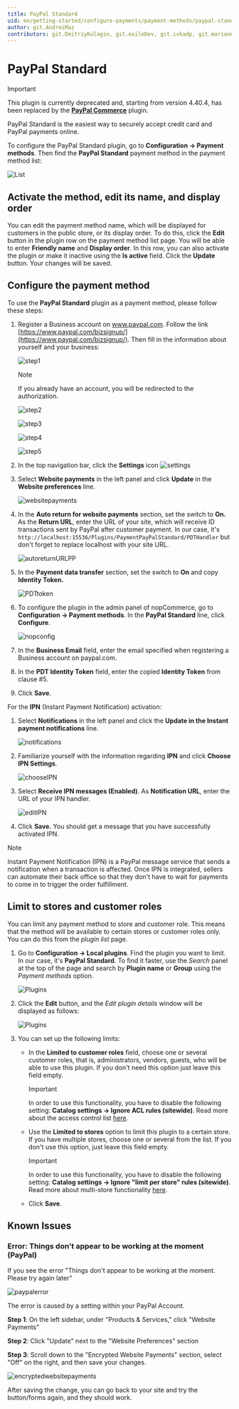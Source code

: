 ```yaml
---
title: PayPal Standard
uid: en/getting-started/configure-payments/payment-methods/paypal-standard
author: git.AndreiMaz
contributors: git.DmitriyKulagin, git.exileDev, git.ivkadp, git.mariannk
---
```


# PayPal Standard

> [!Important]
>
> This plugin is currently deprecated and, starting from version 4.40.4, has been replaced by the [**PayPal Commerce**](xref:en/getting-started/configure-payments/payment-methods/paypal-commerce) plugin.

PayPal Standard is the easiest way to securely accept credit card and PayPal payments online.

To configure the PayPal Standard plugin, go to **Configuration → Payment methods**. Then find the **PayPal Standard** payment method in the payment method list:

![List](_static/paypal-standard/list.jpg)

## Activate the method, edit its name, and display order

You can edit the payment method name, which will be displayed for customers in the public store, or its display order. To do this, click the **Edit** button in the plugin row on the payment method list page. You will be able to enter **Friendly name** and **Display order**. In this row, you can also activate the plugin or make it inactive using the **Is active** field. Click the **Update** button. Your changes will be saved.

## Configure the payment method

To use the **PayPal Standard** plugin as a payment method, please follow these steps:

1. Register a Business account on www.paypal.com. Follow the link [https://www.paypal.com/bizsignup/](https://www.paypal.com/bizsignup/). Then fill in the information about yourself and your business:

    ![step1](_static/paypal-standard/signUp1step.png)

    > [!NOTE]
    >
    > If you already have an account, you will be redirected to the authorization.

    ![step2](_static/paypal-standard/signUp2step.png)

    ![step3](_static/paypal-standard/signUp3step.png)

    ![step4](_static/paypal-standard/signUp4step.png)

    ![step5](_static/paypal-standard/signUp5step.png)

1. In the top navigation bar, click the **Settings** icon ![settings](_static/paypal-standard/settings_icon.png)

1. Select **Website payments** in the left panel and click **Update** in the **Website preferences** line.

    ![websitepayments](_static/paypal-standard/websitepaymentsppal.png)
1. In the **Auto return for website payments** section, set the switch to **On.** As the **Return URL**, enter the URL of your site, which will receive ID transactions sent by PayPal after customer payment. In our case, it's `http://localhost:15536/Plugins/PaymentPayPalStandard/PDTHandler` but don't forget to replace localhost with your site URL.

    ![autoreturnURLPP](_static/paypal-standard/autoreturnURLPP.png)
1. In the **Payment data transfer** section, set the switch to **On** and copy **Identity Token.**

    ![PDTtoken](_static/paypal-standard/PDTtoken.png)
1. To configure the plugin in the admin panel of nopCommerce, go to **Configuration  → Payment methods**. In the **PayPal Standard** line, click **Configure**.

   ![nopconfig](_static/paypal-standard/nopConfigPP.png)

1. In the **Business Email** field, enter the email specified when registering a Business account on paypal.com.

1. In the **PDT Identity Token** field, enter the copied **Identity Token** from clause #5.

1. Click **Save**.

For the **IPN** (Instant Payment Notification) activation:

1. Select **Notifications** in the left panel and click the **Update in the Instant payment notifications** line.

   ![notifications](_static/paypal-standard/notificationsPP.png)

1. Familiarize yourself with the information regarding **IPN** and click **Choose IPN Settings**.

   ![chooseIPN](_static/paypal-standard/chooseIPNSettings.png)

1. Select **Receive IPN messages (Enabled)**. As **Notification URL**, enter the URL of your IPN handler.

   ![editIPN](_static/paypal-standard/editIPN.png)

1. Click **Save.** You should get a message that you have successfully activated IPN.

> [!NOTE]
>
> Instant Payment Notification (IPN) is a PayPal message service that sends a notification when a transaction is affected. Once IPN is integrated, sellers can automate their back office so that they don't have to wait for payments to come in to trigger the order fulfillment.

## Limit to stores and customer roles

You can limit any payment method to store and customer role. This means that the method will be available to certain stores or customer roles only. You can do this from the *plugin list* page.

1. Go to **Configuration → Local plugins**. Find the plugin you want to limit. In our case, it's **PayPal Standard**. To find it faster, use the *Search* panel at the top of the page and search by **Plugin name** or **Group** using the *Payment methods* option.

   ![Plugins](_static/paypal-standard/plugin.jpg)

1. Click the **Edit** button, and the *Edit plugin details* window will be displayed as follows:

   ![Plugins](_static/paypal-standard/edit.jpg)

1. You can set up the following limits:

   - In the **Limited to customer roles** field, choose one or several customer roles, that is, administrators, vendors, guests, who will be able to use this plugin. If you don't need this option just leave this field empty.

     > [!IMPORTANT]
     >
     > In order to use this functionality, you have to disable the following setting: **Catalog settings → Ignore ACL rules (sitewide)**. Read more about the access control list [here](xref:en/running-your-store/customer-management/access-control-list).

   - Use the **Limited to stores** option to limit this plugin to a certain store. If you have multiple stores, choose one or several from the list. If you don't use this option, just leave this field empty.

     > [!IMPORTANT]
     >
     > In order to use this functionality, you have to disable the following setting: **Catalog settings → Ignore "limit per store" rules (sitewide)**. Read more about multi-store functionality [here](xref:en/getting-started/advanced-configuration/multi-store).

   - Click **Save**.

## Known Issues

### Error: Things don't appear to be working at the moment (PayPal)

If you see the error "Things don't appear to be working at the moment. Please try again later"

![paypalerror](_static/paypal-standard/file-6jjW2AH7yT.png)

The error is caused by a setting within your PayPal Account.

**Step 1**: On the left sidebar, under "Products & Services," click "Website Payments"

**Step 2**: Click "Update" next to the "Website Preferences" section

**Step 3**: Scroll down to the "Encrypted Website Payments" section, select "Off" on the right, and then save your changes.

![encryptedwebsitepayments](_static/paypal-standard/file-c2yKWw2xMN.png)

After saving the change, you can go back to your site and try the button/forms again, and they should work.
